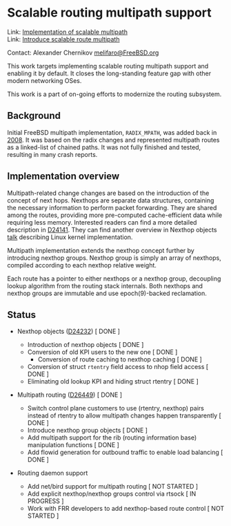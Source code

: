 # Scalable routing multipath support

Link:	 [Implementation of scalable multipath](https://reviews.freebsd.org/D24141#change-ZOjdMqgDgUr7)  
Link:	 [Introduce scalable route multipath](https://reviews.freebsd.org/D26449)

Contact: Alexander Chernikov <melifaro@FreeBSD.org>  

This work targets implementing scalable routing multipath support and enabling it by default.
It closes the long-standing feature gap with other modern networking OSes.

This work is a part of on-going efforts to modernize the routing subsystem.

## Background

Initial FreeBSD multipath implementation, `RADIX_MPATH`, was added back in [2008](https://github.com/freebsd/freebsd-legacy/commit/4e8901ea7a04d2d803067647c0641e41494b8868). It was based on the radix changes and represented multipath routes as a linked-list of chained paths. It was not fully finished and tested, resulting in many crash reports. 

## Implementation overview 

Multipath-related change changes are based on the introduction of the concept of next hops. Nexthops are separate data structures, containing the necessary information to perform packet forwarding. They are shared among the routes, providing more pre-computed cache-efficient data while requiring less memory.
Interested readers can find a more detailed description in [D24141](https://reviews.freebsd.org/D24141). They can find another overview in Nexthop objects [talk](https://linuxplumbersconf.org/event/4/contributions/434/attachments/251/436/nexthop-objects-talk.pdf) describing Linux kernel implementation.

Multipath implementation extends the nexthop concept further by introducing nexthop groups. Nexthop group is simply an array of nexthops, compiled according to each nexthop relative weight.

Each route has a pointer to either nexthops or a nexthop group, decoupling lookup algorithm from the routing stack internals. Both nexthops and nexthop groups are immutable and use epoch(9)-backed reclamation.

## Status

  * Nexthop objects ([D24232](https://reviews.freebsd.org/D24232)) [ DONE ]
    * Introduction of nexthop objects [ DONE ]
    * Conversion of old KPI users to the new one [ DONE ]
      * Conversion of route caching to nexthop caching [ DONE ]
    * Conversion of struct `rtentry` field access to nhop field access [ DONE ]
    * Eliminating old lookup KPI and hiding struct rtentry [ DONE ]

  * Multipath routing ([D26449](https://reviews.freebsd.org/D26449)) [ DONE ]
    * Switch control plane customers to use (rtentry, nexthop) pairs instead of rtentry to allow multipath changes happen transparently [ DONE ]
    * Introduce nexthop group objects [ DONE ]
    * Add multipath support for the rib (routing information base) manipulation functions [ DONE ]
    * Add flowid generation for outbound traffic to enable load balancing [ DONE ]

  * Routing daemon support
    * Add net/bird support for multipath routing [ NOT STARTED ]
    * Add explicit nexthop/nexthop groups control via rtsock [ IN PROGRESS ]
    * Work with FRR developers to add nexthop-based route control [ NOT STARTED ]
